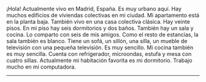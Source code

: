 ¡Hola! Actualmente vivo en Madrid, España. Es muy urbano aquí. Hay muchos edificios de viviendas colectivas en mi ciudad. Mi apartamento está en la planta baja. También vivo en una casa colectiva clásica. Hay veinte pisos. En mi piso hay seis dormitorios y dos baños. También hay un sala y cocina. Lo comparto con seis de mis amigos. Como el resto de estancias, la sala también es blanco. Tiene un sofá, un sillón, una silla, un mueble de televisión con una pequeña televisión. Es muy sencillo. Mi cocina también es muy sencilla. Cuenta con refrigerador, microondas, estufa y mesa con cuatro sillas. Actualmente mi habitación favorita es mi dormitorio. Trabajo mucho en mi computadora.
***
